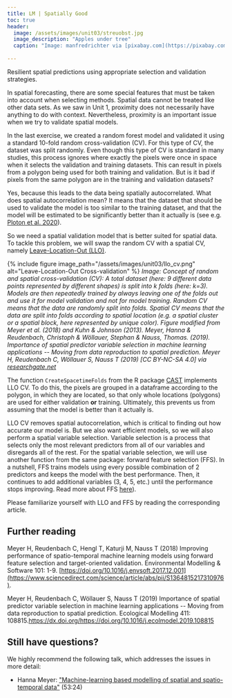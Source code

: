 ```yaml
---
title: LM | Spatially Good
toc: true
header:
  image: /assets/images/unit03/streuobst.jpg
  image_description: "Apples under tree"
  caption: "Image: manfredrichter via [pixabay.com](https://pixabay.com/de/photos/%C3%A4pfel-streuobst-obstbaum-apfelbaum-3684775/)"
 
---
```


Resilient spatial predictions using appropriate selection and validation strategies.

<!--more-->

In spatial forecasting, there are some special features that must be taken into account when selecting methods. Spatial data cannot be treated like other data sets. As we saw in Unit 1, proximity does not necessarily have anything to do with context. Nevertheless, proximity is an important issue when we try to validate spatial models. 

In the last exercise, we created a random forest model and validated it using a standard 10-fold random cross-validation (CV). For this type of CV, the dataset was split randomly. Even though this type of CV is standard in many studies, this process ignores where exactly the pixels were once in space when it selects the validation and training datasets. This can result in pixels from a polygon being used for both training and validation. But is it bad if pixels from the same polygon are in the training and validation datasets? 

Yes, because this leads to the data being spatially autocorrelated. What does spatial autocorrelation mean? It means that the dataset that should be used to validate the model is too similar to the training dataset, and that the model will be estimated to be significantly better than it actually is (see e.g. [Ploton et al. 2020]( https://www.nature.com/articles/s41467-020-18321-y)).

So we need a spatial validation model that is better suited for spatial data. To tackle this problem, we will swap the random CV with a spatial CV, namely [Leave-Location-Out (LLO)](https://cran.r-project.org/web/packages/CAST/vignettes/CAST-intro.html#target-oriented-validation). 


{% include figure image_path="/assets/images/unit03/llo_cv.png" alt="Leave-Location-Out Cross-validation" %}
*Image: Concept of random and spatial cross-validation (CV): A total dataset (here: 9 different data points represented by different shapes) is split into k folds (here: k=3). Models are then repeatedly trained by always leaving one of the folds out and use it for model validation and not for model training. Random CV means that the data are randomly split into folds. Spatial CV means that the data are split into folds according to spatial location (e.g. a spatial cluster or a spatial block, here represented by unique color). Figure modified from Meyer et al. (2018) and Kuhn & Johnson (2013). Meyer, Hanna & Reudenbach, Christoph & Wöllauer, Stephan & Nauss, Thomas. (2019). Importance of spatial predictor variable selection in machine learning applications -- Moving from data reproduction to spatial prediction. Meyer H, Reudenbach C, Wöllauer S, Nauss T (2019) [CC BY-NC-SA 4.0] via [researchgate.net](https://www.researchgate.net/figure/Concept-of-random-and-spatial-cross-validation-CV-A-total-dataset-here-9-different_fig3_335318909)*



The function `CreateSpacetimeFolds` from the R package [CAST]( https://cran.r-project.org/web/packages/CAST/CAST.pdf) implements LLO CV. To do this, the pixels are grouped in a dataframe according to the polygon, in which they are located, so that only whole locations (polygons) are used for either validation **or** training. Ultimately, this prevents us from assuming that the model is better than it actually is.

LLO CV removes spatial autocorrelation, which is critical to finding out how accurate our model is. But we also want efficient models, so we will also perform a spatial variable selection. Variable selection is a process that selects only the most relevant predictors from all of our variables and disregards all of the rest. For the spatial variable selection, we will use another function from the same package: forward feature selection (FFS). In a nutshell, FFS trains models using every possible combination of 2 predictors and keeps the model with the best performance. Then, it continues to add additional variables (3, 4, 5, etc.) until the performance stops improving. Read more about FFS [here](https://www.rdocumentation.org/packages/CAST/versions/0.2.0/topics/ffs)).

Please familiarize yourself with LLO and FFS by reading the corresponding article.


## Further reading
Meyer H, Reudenbach C, Hengl T, Katurji M, Nauss T (2018) Improving performance of spatio-temporal machine learning models using forward feature selection and target-oriented validation. Environmental Modelling & Software 101: 1-9. [https://doi.org/10.1016/j.envsoft.2017.12.001](https://www.sciencedirect.com/science/article/abs/pii/S1364815217310976).

Meyer H, Reudenbach C, Wöllauer S, Nauss T (2019) Importance of spatial predictor variable selection in machine learning applications -- Moving from data reproduction to spatial prediction. Ecological Modelling 411: 108815.[https://dx.doi.org/https://doi.org/10.1016/j.ecolmodel.2019.108815 ](https://www.sciencedirect.com/science/article/abs/pii/S0304380019303230#!)

## Still have questions?
We highly recommend the following talk, which addresses the issues in more detail:

* Hanna Meyer: ["Machine-learning based modelling of spatial and spatio-temporal data"](https://www.youtube.com/watch?v=QGjdS1igq78&t=2676s) (53:24)